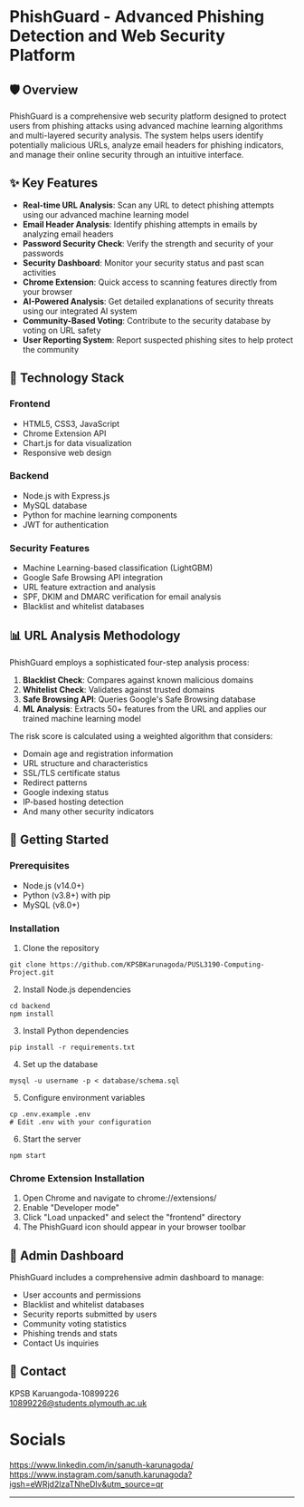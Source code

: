 # PhishGuard - Advanced Phishing Detection and Web Security Platform


## 🛡️ Overview

PhishGuard is a comprehensive web security platform designed to protect users from phishing attacks using advanced machine learning algorithms and multi-layered security analysis. The system helps users identify potentially malicious URLs, analyze email headers for phishing indicators, and manage their online security through an intuitive interface.

## ✨ Key Features

- **Real-time URL Analysis**: Scan any URL to detect phishing attempts using our advanced machine learning model
- **Email Header Analysis**: Identify phishing attempts in emails by analyzing email headers
- **Password Security Check**: Verify the strength and security of your passwords
- **Security Dashboard**: Monitor your security status and past scan activities
- **Chrome Extension**: Quick access to scanning features directly from your browser
- **AI-Powered Analysis**: Get detailed explanations of security threats using our integrated AI system
- **Community-Based Voting**: Contribute to the security database by voting on URL safety
- **User Reporting System**: Report suspected phishing sites to help protect the community

## 🧠 Technology Stack

### Frontend
- HTML5, CSS3, JavaScript
- Chrome Extension API
- Chart.js for data visualization
- Responsive web design

### Backend
- Node.js with Express.js
- MySQL database
- Python for machine learning components
- JWT for authentication

### Security Features
- Machine Learning-based classification (LightGBM)
- Google Safe Browsing API integration
- URL feature extraction and analysis
- SPF, DKIM and DMARC verification for email analysis
- Blacklist and whitelist databases

## 📊 URL Analysis Methodology

PhishGuard employs a sophisticated four-step analysis process:

1. **Blacklist Check**: Compares against known malicious domains
2. **Whitelist Check**: Validates against trusted domains
3. **Safe Browsing API**: Queries Google's Safe Browsing database
4. **ML Analysis**: Extracts 50+ features from the URL and applies our trained machine learning model

The risk score is calculated using a weighted algorithm that considers:
- Domain age and registration information
- URL structure and characteristics
- SSL/TLS certificate status
- Redirect patterns
- Google indexing status
- IP-based hosting detection
- And many other security indicators

## 🚀 Getting Started

### Prerequisites
- Node.js (v14.0+)
- Python (v3.8+) with pip
- MySQL (v8.0+)

### Installation

1. Clone the repository
```
git clone https://github.com/KPSBKarunagoda/PUSL3190-Computing-Project.git

```

2. Install Node.js dependencies
```
cd backend
npm install
```

3. Install Python dependencies
```
pip install -r requirements.txt
```

4. Set up the database
```
mysql -u username -p < database/schema.sql
```

5. Configure environment variables
```
cp .env.example .env
# Edit .env with your configuration
```

6. Start the server
```
npm start
```

### Chrome Extension Installation

1. Open Chrome and navigate to chrome://extensions/
2. Enable "Developer mode"
3. Click "Load unpacked" and select the "frontend" directory
4. The PhishGuard icon should appear in your browser toolbar

## 👥 Admin Dashboard

PhishGuard includes a comprehensive admin dashboard to manage:

- User accounts and permissions
- Blacklist and whitelist databases
- Security reports submitted by users
- Community voting statistics
- Phishing trends and stats
- Contact Us inquiries

## 🔗 Contact

KPSB Karuangoda-10899226 <br>
10899226@students.plymouth.ac.uk


# Socials  

https://www.linkedin.com/in/sanuth-karunagoda/ <br>
https://www.instagram.com/sanuth.karunagoda?igsh=eWRjd2lzaTNheDlv&utm_source=qr

---


